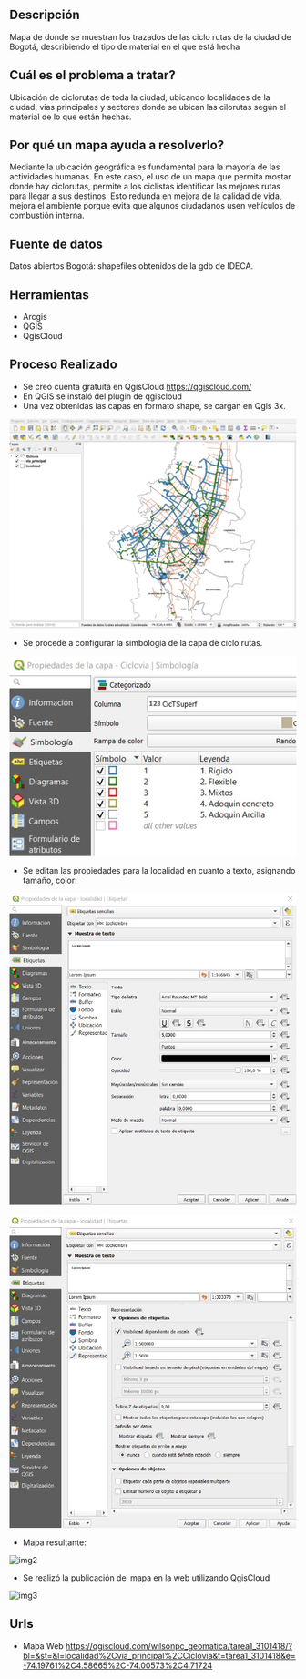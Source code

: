 ## Descripción

Mapa de donde se muestran los trazados de las ciclo rutas de la ciudad de Bogotá, describiendo el tipo de material en el que está hecha

##  Cuál es el problema a tratar?

Ubicación de ciclorutas de toda la ciudad, ubicando localidades de la ciudad, vias principales y sectores donde se ubican las cilorutas según el material de lo que están hechas. 

##  Por qué un mapa ayuda a resolverlo?

Mediante la ubicación geográfica es fundamental para la mayoría de las actividades humanas. En este caso, el uso de un mapa que permita mostar donde hay ciclorutas, permite a los ciclistas identificar las mejores rutas para llegar a sus destinos. Esto redunda en mejora de la calidad de vida, mejora el ambiente porque evita que algunos ciudadanos usen vehículos de combustión interna.

## Fuente de datos

Datos abiertos Bogotá: shapefiles obtenidos de la gdb de IDECA.

##  Herramientas

- Arcgis
- QGIS
- QgisCloud

##  Proceso Realizado

- Se creó cuenta gratuita en QgisCloud https://qgiscloud.com/
- En QGIS se instaló del plugin de qgiscloud
- Una vez obtenidas las capas en formato shape, se cargan en Qgis 3x.

![carga](images/carga_shapes.jpg)

- Se procede a configurar la simbología de la capa de ciclo rutas.

![pciclovia](images/prop_cvia_simbol.jpg)

- Se editan las propiedades para la localidad en cuanto a texto, asignando tamaño, color:

![proploc](images/prop_localidad_etiq_texto.jpg)

![proploc](images/prop_localidad_etiqueta.jpg)


- Mapa resultante:

![img2](images/00_mapa.png)

- Se realizó la publicación del mapa en la web utilizando QgisCloud

![img3](images/00_publicado.png)


##  Urls

- Mapa Web 
https://qgiscloud.com/wilsonpc_geomatica/tarea1_3101418/?bl=&st=&l=localidad%2Cvia_principal%2CCiclovia&t=tarea1_3101418&e=-74.19761%2C4.58665%2C-74.00573%2C4.71724


